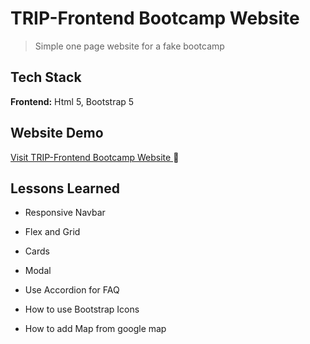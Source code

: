 # TRIP-Frontend Bootcamp Website

>Simple one page website for a fake bootcamp


## Tech Stack

**Frontend:** Html 5, Bootstrap 5


## Website Demo

[Visit TRIP-Frontend Bootcamp Website ](https://akashsabale01.github.io/TRIP-Frontend_Bootcamp_website/) 
 :link:

  
## Lessons Learned


* Responsive Navbar

* Flex and Grid

* Cards
  
* Modal

* Use Accordion for FAQ

* How to use Bootstrap Icons

* How to add Map from google map
